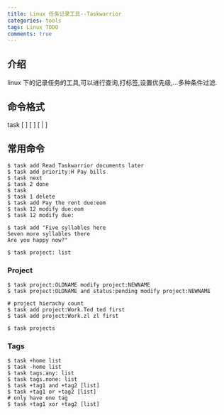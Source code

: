 ```yaml
---
title: Linux 任务记录工具--Taskwarrior
categories: tools
tags: Linux TODO 
comments: true
---
```


## 介绍

linux 下的记录任务的工具,可以进行查询,打标签,设置优先级,...多种条件过滤.


<!-- more -->


## 命令格式

task [ <filter> ] [<command> ] [ <modifications> | <miscellaneous> ]

## 常用命令

```shell
$ task add Read Taskwarrior documents later
$ task add priority:H Pay bills
$ task next
$ task 2 done
$ task
$ task 1 delete
$ task add Pay the rent due:eom
$ task 12 modify due:eom
$ task 12 modify due:

$ task add "Five syllables here
Seven more syllables there
Are you happy now?"

$ task project: list
```

<!-- more -->

### Project
```shell
$ task project:OLDNAME modify project:NEWNAME
$ task project:OLDNAME and status:pending modify project:NEWNAME

# project hierachy count
$ task add project:Work.Ted ted first
$ task add project:Work.zl zl first

$ task projects
```

### Tags

```shell
$ task +home list
$ task -home list
$ task tags.any: list
$ task tags.none: list
$ task +tag1 and +tag2 [list]
$ task +tag1 or +tag2 [list]
# only have one tag
$ task +tag1 xor +tag2 [list]

```
